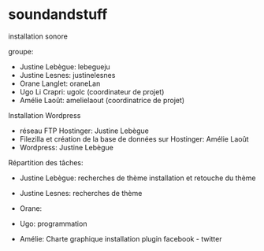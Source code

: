 soundandstuff
=============
installation sonore

groupe:
- Justine Lebègue: lebegueju 
- Justine Lesnes: justinelesnes
- Orane Langlet: oraneLan
- Ugo Li Crapri: ugolc (coordinateur de projet)
- Amélie Laoût: amelielaout (coordinatrice de projet)


Installation Wordpress

- réseau FTP Hostinger: Justine Lebègue
- Filezilla et création de la base de données sur Hostinger: Amélie Laoût
- Wordpress: Justine Lebègue


Répartition des tâches:

- Justine Lebègue: 
recherches de thème
installation et retouche du thème

- Justine Lesnes:
recherches de thème

- Orane:



- Ugo:
programmation


- Amélie: 
Charte graphique
installation plugin facebook - twitter
